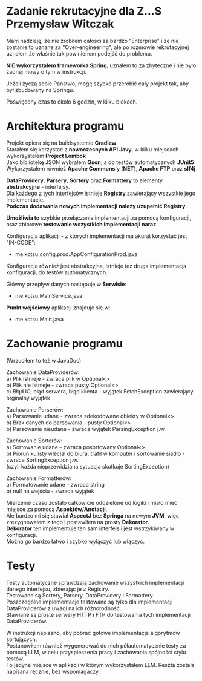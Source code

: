 # Zadanie rekrutacyjne dla Z...S Przemysław Witczak

Mam nadzieję, że nie zrobiłem całości za bardzo "Enterprise" i że nie zostanie to uznane za "Over-engineering", ale po rozmowie rekrutacyjnej uznałem że właśnie tak powinienem podejść do problemu.

**NIE wykorzystałem frameworka Spring**, uznałem to za zbyteczne i nie było żadnej mowy o tym w instrukcji.

Jeżeli życzą sobie Państwo, mogę szybko przerobić cały projekt tak, aby był zbudowany na Springu.

Poświęcony czas to około 6 godzin, w kilku blokach.

# Architektura programu

Projekt opiera się na buildsystemie **Gradlew**.  
Starałem się korzystać z **nowoczesnych API Javy**, w kilku miejscach wykorzystałem **Project Lombok**  
Jako bibliotekę JSON wybrałem **Gson**, a do testów automatycznych **JUnit5**  
Wykorzystałem również **Apache Commons**'y (**NET**), **Apache FTP** oraz **slf4j**

**DataProvidery**, **Parsery**, **Sortery** oraz **Formattery** to elementy **abstrakcyjne** - interfejsy.  
Dla każdego z tych interfejsów istnieje **Registry** zawierający wszystkie jego implementacje.  
**Podczas dodawania nowych implementacji należy uzupełnić Registry**.  

**Umożliwia to** szybkie przełączanie implementacji za pomocą konfiguracji, oraz zbiorowe **testowanie wszystkich implementacji naraz**.

Konfiguracja aplikacji - z których implementacji ma akurat korzystać jest "IN-CODE":
* me.kotsu.config.prod.AppConfigurationProd.java
	
Konfiguracja również jest abstrakcyjna, istnieje też druga implementacja konfiguracji, do testów automatycznych.  


Główny przepływ danych następuje w **Serwisie**:
* me.kotsu.MainService.java

**Punkt wejściowy** aplikacji znajduje się w:
* me.kotsu.Main.java

# Zachowanie programu
(Wrzuciłem to też w JavaDoc)

Zachowanie DataProviderów:  
a) Plik istnieje - zwraca plik w Optional<>  
b) Plik nie istnieje - zwraca pusty Optional<>  
c) Błąd IO, błąd serwera, błąd klienta - wyjątek FetchException zawierający orginalny wyjątek  

Zachowanie Parserów:  
a) Parsowanie udane - zwraca zdekodowane obiekty w Optional<>  
b) Brak danych do parsowania - pusty Optional<>  
b) Parsowanie nieudane - zwraca wyjątek ParsingException j.w.  

Zachowanie Sorterów:  
a) Sortowanie udane - zwraca posortowany Optional<>  
b) Piorun kulisty wleciał do biura, trafił w komputer i sortowanie siadło - zwraca SortingException j.w.  
(czyli każda nieprzewidziana sytuacja skutkuje SortingException)

Zachowanie Formatterów:  
a) Formatowanie udane - zwraca string  
b) null na wejściu - zwraca wyjątek

Mierzenie czasu zostało całkowicie oddzielone od logiki i miało mieć miejsce za pomocą **Aspektów**/**Anotacji**.  
Ale bardzo mi się stawiał **AspectJ** bez **Springa** na nowym **JVM**, więc zrezygnowałem z tego i postawiłem na prosty **Dekorator**.  
**Dekorator** ten implementuje ten sam interfejs i jest wstrzykiwany w konfiguracji.  
Można go bardzo łatwo i szybko wyłączyć lub włączyć.

# Testy

Testy automatyczne sprawdzają zachowanie wszystkich implementacji danego interfejsu, zbierając je z Registry.  
Testowane są Sortery, Parsery,  DataProvidery I Formattery.  
Poszczególne implementacje testowane są tylko dla implementacji DataProviderów z uwagi na ich różnorodność.  
Stawiane są proste serwery HTTP i FTP do testowania tych implementacji DataProviderów.

W instrukcji napisano, aby pobrać gotowe implementacje algorytmów sortujących.  
Postanowiłem również wygenerować do nich półautomatycznie testy za pomocą LLM, w celu przyspieszenia pracy i zachowania spójności stylu testów.  
To jedyne miejsce w aplikacji w którym wykorzystałem LLM. Reszta została napisana ręcznie, bez wspomagaczy.
